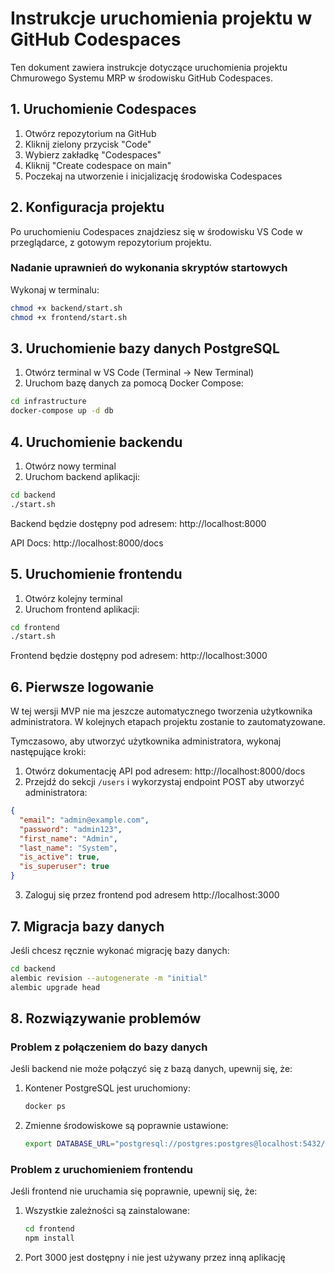 # Instrukcje uruchomienia projektu w GitHub Codespaces

Ten dokument zawiera instrukcje dotyczące uruchomienia projektu Chmurowego Systemu MRP w środowisku GitHub Codespaces.

## 1. Uruchomienie Codespaces

1. Otwórz repozytorium na GitHub
2. Kliknij zielony przycisk "Code"
3. Wybierz zakładkę "Codespaces"
4. Kliknij "Create codespace on main"
5. Poczekaj na utworzenie i inicjalizację środowiska Codespaces

## 2. Konfiguracja projektu

Po uruchomieniu Codespaces znajdziesz się w środowisku VS Code w przeglądarce, z gotowym repozytorium projektu.

### Nadanie uprawnień do wykonania skryptów startowych

Wykonaj w terminalu:

```bash
chmod +x backend/start.sh
chmod +x frontend/start.sh
```

## 3. Uruchomienie bazy danych PostgreSQL

1. Otwórz terminal w VS Code (Terminal -> New Terminal)
2. Uruchom bazę danych za pomocą Docker Compose:

```bash
cd infrastructure
docker-compose up -d db
```

## 4. Uruchomienie backendu

1. Otwórz nowy terminal
2. Uruchom backend aplikacji:

```bash
cd backend
./start.sh
```

Backend będzie dostępny pod adresem: http://localhost:8000

API Docs: http://localhost:8000/docs

## 5. Uruchomienie frontendu

1. Otwórz kolejny terminal
2. Uruchom frontend aplikacji:

```bash
cd frontend
./start.sh
```

Frontend będzie dostępny pod adresem: http://localhost:3000

## 6. Pierwsze logowanie

W tej wersji MVP nie ma jeszcze automatycznego tworzenia użytkownika administratora. W kolejnych etapach projektu zostanie to zautomatyzowane.

Tymczasowo, aby utworzyć użytkownika administratora, wykonaj następujące kroki:

1. Otwórz dokumentację API pod adresem: http://localhost:8000/docs
2. Przejdź do sekcji `/users` i wykorzystaj endpoint POST aby utworzyć administratora:

```json
{
  "email": "admin@example.com",
  "password": "admin123",
  "first_name": "Admin",
  "last_name": "System",
  "is_active": true,
  "is_superuser": true
}
```

3. Zaloguj się przez frontend pod adresem http://localhost:3000

## 7. Migracja bazy danych

Jeśli chcesz ręcznie wykonać migrację bazy danych:

```bash
cd backend
alembic revision --autogenerate -m "initial"
alembic upgrade head
```

## 8. Rozwiązywanie problemów

### Problem z połączeniem do bazy danych

Jeśli backend nie może połączyć się z bazą danych, upewnij się, że:

1. Kontener PostgreSQL jest uruchomiony:
   ```bash
   docker ps
   ```

2. Zmienne środowiskowe są poprawnie ustawione:
   ```bash
   export DATABASE_URL="postgresql://postgres:postgres@localhost:5432/mrp_db"
   ```

### Problem z uruchomieniem frontendu

Jeśli frontend nie uruchamia się poprawnie, upewnij się, że:

1. Wszystkie zależności są zainstalowane:
   ```bash
   cd frontend
   npm install
   ```

2. Port 3000 jest dostępny i nie jest używany przez inną aplikację
